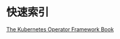 # 快速索引



[The Kubernetes Operator Framework Book](https://github.com/sunnyh1220/calibre-web/blob/reading/testbooks/kubernetes-operator-framework-book.epub)



